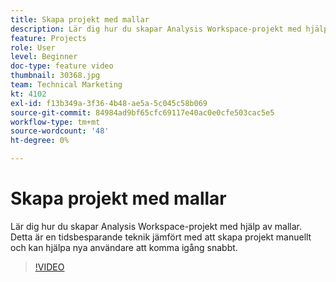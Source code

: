 ```yaml
---
title: Skapa projekt med mallar
description: Lär dig hur du skapar Analysis Workspace-projekt med hjälp av mallar
feature: Projects
role: User
level: Beginner
doc-type: feature video
thumbnail: 30368.jpg
team: Technical Marketing
kt: 4102
exl-id: f13b349a-3f36-4b48-ae5a-5c045c58b069
source-git-commit: 84984ad9bf65cfc69117e40ac0e0cfe503cac5e5
workflow-type: tm+mt
source-wordcount: '48'
ht-degree: 0%

---
```


# Skapa projekt med mallar

Lär dig hur du skapar Analysis Workspace-projekt med hjälp av mallar. Detta är en tidsbesparande teknik jämfört med att skapa projekt manuellt och kan hjälpa nya användare att komma igång snabbt.

>[!VIDEO](https://video.tv.adobe.com/v/30368/?quality=12&learn=on)
